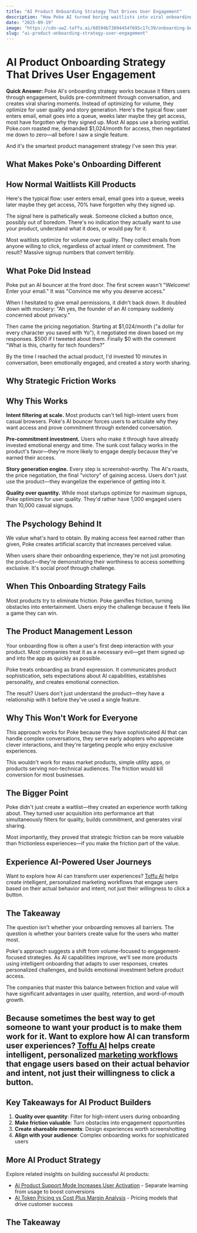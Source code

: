```yaml
---
title: "AI Product Onboarding Strategy That Drives User Engagement"
description: "How Poke AI turned boring waitlists into viral onboarding experiences. Product management lessons for AI companies on user filtering and engagement."
date: "2025-09-19"
image: "https://cdn-uw2.toffu.ai/68594b73894454f695c17c39/onboarding-bouncer-toffu.jpg"
slug: "ai-product-onboarding-strategy-user-engagement"
---
```


# AI Product Onboarding Strategy That Drives User Engagement

**Quick Answer:** Poke AI's onboarding strategy works because it filters users through engagement, builds pre-commitment through conversation, and creates viral sharing moments. Instead of optimizing for volume, they optimize for user quality and story generation.
Here's the typical flow: user enters email, email goes into a queue, weeks later maybe they get access, most have forgotten why they signed up.
Most AI apps use a boring waitlist. Poke.com roasted me, demanded $1,024/month for access, then negotiated me down to zero—all before I saw a single feature.

And it's the smartest product management strategy I've seen this year.
## What Makes Poke's Onboarding Different
## How Normal Waitlists Kill Products

Here's the typical flow: user enters email, email goes into a queue, weeks later maybe they get access, 70% have forgotten why they signed up.

The signal here is pathetically weak. Someone clicked a button once, possibly out of boredom. There's no indication they actually want to use your product, understand what it does, or would pay for it.

Most waitlists optimize for volume over quality. They collect emails from anyone willing to click, regardless of actual intent or commitment. The result? Massive signup numbers that convert terribly.

## What Poke Did Instead

Poke put an AI bouncer at the front door. The first screen wasn't "Welcome! Enter your email." It was "Convince me why you deserve access."

When I hesitated to give email permissions, it didn't back down. It doubled down with mockery: "Ah yes, the founder of an AI company suddenly concerned about privacy."

Then came the pricing negotiation. Starting at $1,024/month ("a dollar for every character you saved with Yo"), it negotiated me down based on my responses. $500 if I tweeted about them. Finally $0 with the comment "What is this, charity for tech founders?"

By the time I reached the actual product, I'd invested 10 minutes in conversation, been emotionally engaged, and created a story worth sharing.
## Why Strategic Friction Works
## Why This Works

**Intent filtering at scale.** Most products can't tell high-intent users from casual browsers. Poke's AI bouncer forces users to articulate why they want access and prove commitment through extended conversation.

**Pre-commitment investment.** Users who make it through have already invested emotional energy and time. The sunk cost fallacy works in the product's favor—they're more likely to engage deeply because they've earned their access.

**Story generation engine.** Every step is screenshot-worthy. The AI's roasts, the price negotiation, the final "victory" of gaining access. Users don't just use the product—they evangelize the experience of getting into it.

**Quality over quantity.** While most startups optimize for maximum signups, Poke optimizes for user quality. They'd rather have 1,000 engaged users than 10,000 casual signups.

## The Psychology Behind It

We value what's hard to obtain. By making access feel earned rather than given, Poke creates artificial scarcity that increases perceived value.

When users share their onboarding experience, they're not just promoting the product—they're demonstrating their worthiness to access something exclusive. It's social proof through challenge.
## When This Onboarding Strategy Fails
Most products try to eliminate friction. Poke gamifies friction, turning obstacles into entertainment. Users enjoy the challenge because it feels like a game they can win.

## The Product Management Lesson

Your onboarding flow is often a user's first deep interaction with your product. Most companies treat it as a necessary evil—get them signed up and into the app as quickly as possible.

Poke treats onboarding as brand expression. It communicates product sophistication, sets expectations about AI capabilities, establishes personality, and creates emotional connection.

The result? Users don't just understand the product—they have a relationship with it before they've used a single feature.

## Why This Won't Work for Everyone

This approach works for Poke because they have sophisticated AI that can handle complex conversations, they serve early adopters who appreciate clever interactions, and they're targeting people who enjoy exclusive experiences.

This wouldn't work for mass market products, simple utility apps, or products serving non-technical audiences. The friction would kill conversion for most businesses.

## The Bigger Point

Poke didn't just create a waitlist—they created an experience worth talking about. They turned user acquisition into performance art that simultaneously filters for quality, builds commitment, and generates viral sharing.

Most importantly, they proved that strategic friction can be more valuable than frictionless experiences—if you make the friction part of the value.

## Experience AI-Powered User Journeys

Want to explore how AI can transform user experiences? [Toffu AI](https://toffu.ai) helps create intelligent, personalized marketing workflows that engage users based on their actual behavior and intent, not just their willingness to click a button.

## The Takeaway

The question isn't whether your onboarding removes all barriers. The question is whether your barriers create value for the users who matter most.

Poke's approach suggests a shift from volume-focused to engagement-focused strategies. As AI capabilities improve, we'll see more products using intelligent onboarding that adapts to user responses, creates personalized challenges, and builds emotional investment before product access.

The companies that master this balance between friction and value will have significant advantages in user quality, retention, and word-of-mouth growth.

Because sometimes the best way to get someone to want your product is to make them work for it.
Want to explore how AI can transform user experiences? [Toffu AI](https://toffu.ai) helps create intelligent, personalized [marketing workflows](https://toffu.ai/tools) that engage users based on their actual behavior and intent, not just their willingness to click a button.
---
## Key Takeaways for AI Product Builders

1. **Quality over quantity**: Filter for high-intent users during onboarding
2. **Make friction valuable**: Turn obstacles into engagement opportunities  
3. **Create shareable moments**: Design experiences worth screenshotting
4. **Align with your audience**: Complex onboarding works for sophisticated users

## More AI Product Strategy

Explore related insights on building successful AI products:
- [AI Product Support Mode Increases User Activation](https://toffu.ai/blog/ai-product-support-mode-user-activation) - Separate learning from usage to boost conversions
- [AI Token Pricing vs Cost Plus Margin Analysis](https://toffu.ai/blog/ai-token-pricing-vs-cost-plus-margin-analysis) - Pricing models that drive customer success


## The Takeaway